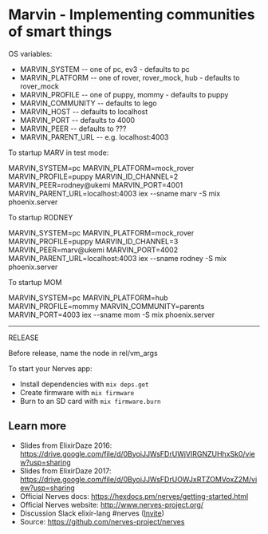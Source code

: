 # Marvin - Implementing communities of smart things

OS variables:

* MARVIN_SYSTEM -- one of pc, ev3 - defaults to pc
* MARVIN_PLATFORM -- one of rover, rover_mock, hub - defaults to rover_mock
* MARVIN_PROFILE -- one of puppy, mommy - defaults to puppy
* MARVIN_COMMUNITY -- defaults to lego
* MARVIN_HOST -- defaults to localhost
* MARVIN_PORT -- defaults to 4000
* MARVIN_PEER -- defaults to ???
* MARVIN_PARENT_URL -- e.g. localhost:4003

To startup MARV in test mode:

MARVIN_SYSTEM=pc MARVIN_PLATFORM=mock_rover MARVIN_PROFILE=puppy MARVIN_ID_CHANNEL=2 MARVIN_PEER=rodney@ukemi MARVIN_PORT=4001 MARVIN_PARENT_URL=localhost:4003 iex --sname marv -S mix phoenix.server


To startup RODNEY

MARVIN_SYSTEM=pc MARVIN_PLATFORM=mock_rover MARVIN_PROFILE=puppy MARVIN_ID_CHANNEL=3 MARVIN_PEER=marv@ukemi MARVIN_PORT=4002 MARVIN_PARENT_URL=localhost:4003 iex --sname rodney -S mix phoenix.server

To startup MOM

MARVIN_SYSTEM=pc MARVIN_PLATFORM=hub MARVIN_PROFILE=mommy MARVIN_COMMUNITY=parents MARVIN_PORT=4003 iex --sname mom -S mix phoenix.server

-----------------

RELEASE

Before release, name the node in rel/vm_args



To start your Nerves app:

  * Install dependencies with `mix deps.get`
  * Create firmware with `mix firmware`
  * Burn to an SD card with `mix firmware.burn`

## Learn more

  * Slides from ElixirDaze 2016: https://drive.google.com/file/d/0ByoiJJWsFDrUWjVIRGNZUHhxSk0/view?usp=sharing
  * Slides from ElixirDaze 2017: https://drive.google.com/file/d/0ByoiJJWsFDrUOWJxRTZOMVoxZ2M/view?usp=sharing
  * Official Nerves docs: https://hexdocs.pm/nerves/getting-started.html
  * Official Nerves website: http://www.nerves-project.org/
  * Discussion Slack elixir-lang #nerves ([Invite](https://elixir-slackin.herokuapp.com/))
  * Source: https://github.com/nerves-project/nerves
